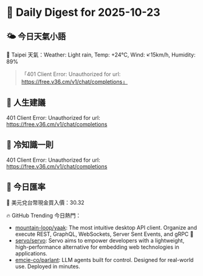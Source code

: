 # 🌅 Daily Digest for 2025-10-23

## 🌤️ 今日天氣小語
📍 Taipei 天氣：Weather: Light rain, Temp: +24°C, Wind: ↙15km/h, Humidity: 89%
> 「401 Client Error: Unauthorized for url: https://free.v36.cm/v1/chat/completions」

## 💬 人生建議
401 Client Error: Unauthorized for url: https://free.v36.cm/v1/chat/completions

## 🧠 冷知識一則
401 Client Error: Unauthorized for url: https://free.v36.cm/v1/chat/completions
## 💱 今日匯率
💱 美元兌台幣現金買入價：30.32

🔥 GitHub Trending 今日熱門：
- [mountain-loop/yaak](https://github.com/mountain-loop/yaak): The most intuitive desktop API client. Organize and execute REST, GraphQL, WebSockets, Server Sent Events, and gRPC 🦬
- [servo/servo](https://github.com/servo/servo): Servo aims to empower developers with a lightweight, high-performance alternative for embedding web technologies in applications.
- [emcie-co/parlant](https://github.com/emcie-co/parlant): LLM agents built for control. Designed for real-world use. Deployed in minutes.

